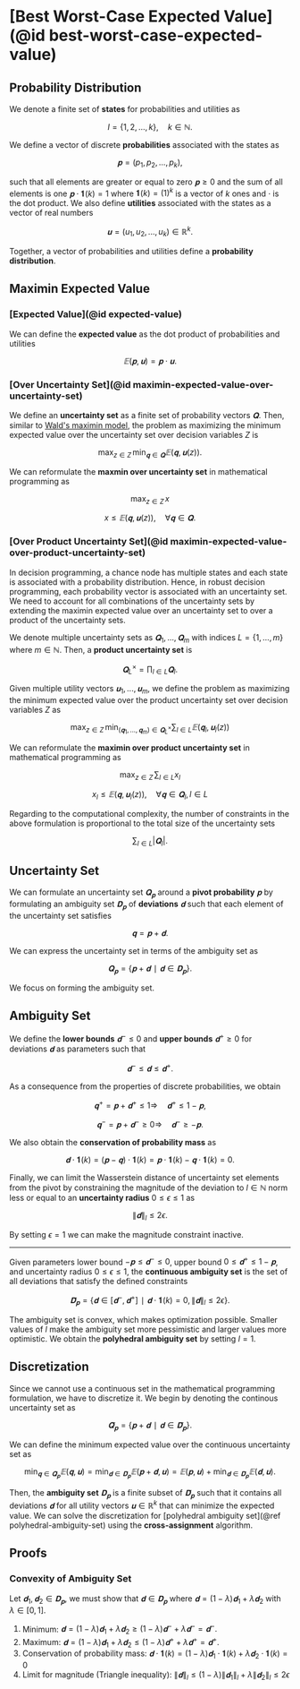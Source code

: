 # [Best Worst-Case Expected Value](@id best-worst-case-expected-value)
## Probability Distribution
We denote a finite set of **states** for probabilities and utilities as

$$I=\{1,2,...,k\},\quad k∈ℕ.$$

We define a vector of discrete **probabilities** associated with the states as

$$𝐩=(p_1,p_2,...,p_k),$$

such that all elements are greater or equal to zero $𝐩≥0$ and the sum of all elements is one $𝐩⋅𝟏(k)=1$ where $𝟏(k)=(1)^k$ is a vector of $k$ ones and $⋅$ is the dot product. We also define **utilities** associated with the states as a vector of real numbers

$$𝐮=(u_1,u_2,...,u_k)∈ℝ^k.$$

Together, a vector of probabilities and utilities define a **probability distribution**.


## Maximin Expected Value
### [Expected Value](@id expected-value)
We can define the **expected value** as the dot product of probabilities and utilities

$$𝔼(𝐩,𝐮)=𝐩⋅𝐮.$$

### [Over Uncertainty Set](@id maximin-expected-value-over-uncertainty-set)
We define an **uncertainty set** as a finite set of probability vectors $𝐐.$ Then, similar to [Wald's maximin model](https://en.wikipedia.org/wiki/Wald%27s_maximin_model), the problem as maximizing the minimum expected value over the uncertainty set over decision variables $Z$ is

$$\max_{z∈Z}\, \min_{𝐪∈𝐐} 𝔼(𝐪, 𝐮(z)).$$

We can reformulate the **maxmin over uncertainty set** in mathematical programming as

$$\max_{z∈Z}\, x$$

$$x≤𝔼(𝐪, 𝐮(z)),\quad ∀𝐪∈𝐐.$$

### [Over Product Uncertainty Set](@id maximin-expected-value-over-product-uncertainty-set)
In decision programming, a chance node has multiple states and each state is associated with a probability distribution. Hence, in robust decision programming, each probability vector is associated with an uncertainty set. We need to account for all combinations of the uncertainty sets by extending the maximin expected value over an uncertainty set to over a product of the uncertainty sets.

We denote multiple uncertainty sets as $𝐐_1,...,𝐐_m$ with indices $L=\{1,...,m\}$ where $m∈ℕ.$ Then, a **product uncertainty set** is

$$𝐐_L^{×}=∏_{l∈L} 𝐐_{l}.$$

Given multiple utility vectors $𝐮_1,...,𝐮_m$, we define the problem as maximizing the minimum expected value over the product uncertainty set over decision variables $Z$ as

$$\max_{z∈Z}\, \min_{(𝐪_1,...,𝐪_m)∈𝐐_L^{×}} ∑_{l∈L} 𝔼(𝐪_l, 𝐮_l(z))$$

We can reformulate the **maximin over product uncertainty set** in mathematical programming as

$$\max_{z∈Z}\, ∑_{l∈L} x_l$$

$$x_l ≤ 𝔼(𝐪, 𝐮_l(z)),\quad ∀𝐪∈𝐐_{l},\, l∈L$$

Regarding to the computational complexity, the number of constraints in the above formulation is proportional to the total size of the uncertainty sets

$$∑_{l∈L} |𝐐_l|.$$


## Uncertainty Set
We can formulate an uncertainty set $𝐐_{𝐩}$ around a **pivot probability** $𝐩$ by formulating an ambiguity set $𝐃_{𝐩}$ of **deviations** $𝐝$ such that each element of the uncertainty set satisfies

$$𝐪=𝐩+𝐝.$$

We can express the uncertainty set in terms of the ambiguity set as

$$𝐐_𝐩=\{𝐩+𝐝∣𝐝∈𝐃_𝐩\}.$$

We focus on forming the ambiguity set.


## Ambiguity Set
We define the **lower bounds** $𝐝^{-}≤0$ and **upper bounds** $𝐝^{+}≥0$ for deviations $𝐝$ as parameters such that

$$𝐝^{-}≤𝐝≤𝐝^{+}.$$

As a consequence from the properties of discrete probabilities, we obtain

$$𝐪^{+}=𝐩+𝐝^{+}≤1 ⇒\quad 𝐝^{+}≤1-𝐩,$$

$$𝐪^{-}=𝐩+𝐝^{-}≥0 ⇒\quad 𝐝^{-}≥-𝐩.$$

We also obtain the **conservation of probability mass** as

$$𝐝⋅𝟏(k)=(𝐩-𝐪)⋅𝟏(k)=𝐩⋅𝟏(k)-𝐪⋅𝟏(k)=0.$$

Finally, we can limit the Wasserstein distance of uncertainty set elements from the pivot by constraining the magnitude of the deviation to $l∈ℕ$ norm less or equal to an **uncertainty radius** $0≤ϵ≤1$ as

$$\|𝐝\|_l≤2ϵ.$$

By setting $ϵ=1$ we can make the magnitude constraint inactive.

---

Given parameters lower bound $-𝐩≤𝐝^{-}≤0$, upper bound $0≤𝐝^{+}≤1-𝐩$, and uncertainty radius $0≤ϵ≤1,$ the **continuous ambiguity set** is the set of all deviations that satisfy the defined constraints

$$\bar{𝐃}_𝐩=\{𝐝∈[𝐝^{-},𝐝^{+}]∣ 𝐝⋅𝟏(k)=0,\, \|𝐝\|_l≤2ϵ\}.$$

The ambiguity set is convex, which makes optimization possible. Smaller values of $l$ make the ambiguity set more pessimistic and larger values more optimistic. We obtain the **polyhedral ambiguity set** by setting $l=1.$


## Discretization
Since we cannot use a continuous set in the mathematical programming formulation, we have to discretize it. We begin by denoting the continous uncertainty set as

$$\bar{𝐐}_𝐩=\{𝐩+𝐝∣𝐝∈\bar{𝐃}_𝐩\}.$$

We can define the minimum expected value over the continuous uncertainty set as

$$\min_{𝐪∈\bar{𝐐}_𝐩} 𝔼(𝐪, 𝐮) = \min_{𝐝∈\bar{𝐃}_𝐩} 𝔼(𝐩+𝐝, 𝐮) = 𝔼(𝐩,𝐮) + \min_{𝐝∈\bar{𝐃}_𝐩} 𝔼(𝐝,𝐮).$$

Then, the **ambiguity set** $𝐃_𝐩$ is a finite subset of $\bar{𝐃}_𝐩$ such that it contains all deviations $𝐝$ for all utility vectors $𝐮∈ℝ^{k}$ that can minimize the expected value. We can solve the discretization for [polyhedral ambiguity set](@ref polyhedral-ambiguity-set) using the **cross-assignment** algorithm.


## Proofs
### Convexity of Ambiguity Set
Let $𝐝_1,𝐝_2∈𝐃_𝐩,$ we must show that $𝐝∈𝐃_𝐩$ where $𝐝=(1-λ)𝐝_1+λ𝐝_2$ with $λ∈[0,1].$

1) Minimum: $𝐝=(1-λ)𝐝_1+λ𝐝_2≥(1-λ)𝐝^{-}+λ𝐝^{-}=𝐝^{-}.$
2) Maximum: $𝐝=(1-λ)𝐝_1+λ𝐝_2≤(1-λ)𝐝^{+}+λ𝐝^{+}=𝐝^{+}.$
3) Conservation of probability mass: $𝐝⋅𝟏(k)=(1-λ)𝐝_1⋅𝟏(k)+λ𝐝_2⋅𝟏(k)=0$
4) Limit for magnitude (Triangle inequality): $\|𝐝\|_l≤(1-λ)\|𝐝_1\|_l+λ\|𝐝_2\|_l≤2ϵ$
